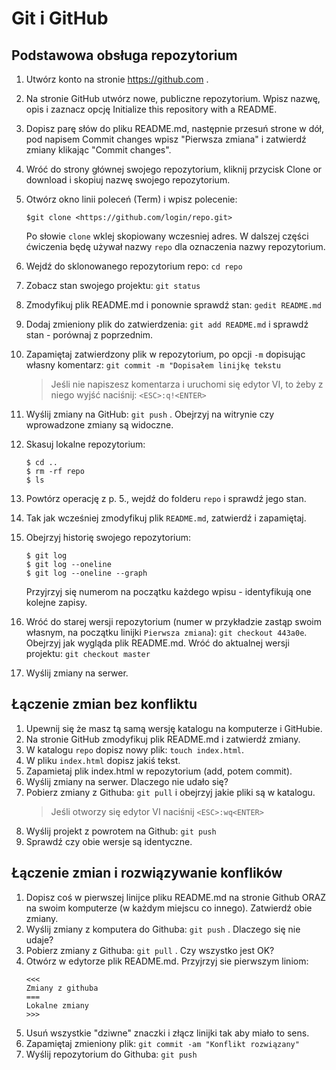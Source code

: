 # Git i GitHub

## Podstawowa obsługa repozytorium

1. Utwórz konto na stronie https://github.com .
2. Na stronie GitHub utwórz nowe, publiczne repozytorium. Wpisz nazwę, opis i zaznacz opcję Initialize this repository with a README.
3. Dopisz parę słów do pliku README.md, następnie przesuń strone w dół, pod napisem Commit changes wpisz "Pierwsza zmiana" i zatwierdź zmiany klikając "Commit changes".
4. Wróć do strony głównej swojego repozytorium, kliknij przycisk Clone or download i skopiuj nazwę swojego repozytorium.
5. Otwórz okno linii poleceń (Term) i wpisz polecenie:
   ```text
   $git clone <https://github.com/login/repo.git>
   ```
   Po słowie `clone` wklej skopiowany wczesniej adres. W dalszej części ćwiczenia będę używał nazwy `repo` dla oznaczenia nazwy repozytorium.
6. Wejdź do sklonowanego repozytorium repo: `cd repo`
7. Zobacz stan swojego projektu: `git status`
8. Zmodyfikuj plik README.md i ponownie sprawdź stan: `gedit README.md` 
9. Dodaj zmieniony plik do zatwierdzenia: `git add README.md` i sprawdź stan - porównaj z poprzednim.
10. Zapamiętaj zatwierdzony plik w repozytorium, po opcji `-m` dopisując własny komentarz: `git commit -m "Dopisałem linijkę tekstu`
    > Jeśli nie napiszesz komentarza i uruchomi się edytor VI, to żeby z niego wyjść naciśnij: `<ESC>:q!<ENTER>` 

11. Wyślij zmiany na GitHub: `git push`  . Obejrzyj na witrynie czy wprowadzone zmiany są widoczne.
12. Skasuj lokalne repozytorium: 
    ```text
    $ cd ..
    $ rm -rf repo
    $ ls
    ```
13. Powtórz operację z p. 5., wejdź do folderu `repo` i sprawdź jego stan.
14. Tak jak wcześniej zmodyfikuj plik `README.md`, zatwierdź i zapamiętaj.
15. Obejrzyj historię swojego repozytorium:
    ```text
    $ git log
    $ git log --oneline
    $ git log --oneline --graph
    ```
    Przyjrzyj się numerom na początku każdego wpisu - identyfikują one kolejne zapisy.
16. Wróć do starej wersji repozytorium (numer w przykładzie zastąp swoim własnym, na początku linijki `Pierwsza zmiana`): `git checkout 443a0e`. Obejrzyj jak wygląda plik README.md. Wróć do aktualnej wersji projektu: `git checkout master` 
17. Wyślij zmiany na serwer.
    
## Łączenie zmian bez konfliktu

1. Upewnij się że masz tą samą wersję katalogu na komputerze i GitHubie.
2. Na stronie GitHub zmodyfikuj plik README.md i zatwierdź zmiany.
3. W katalogu `repo` dopisz nowy plik: `touch index.html`.
4. W pliku `index.html` dopisz jakiś tekst.
5. Zapamietaj plik index.html w repozytorium (add, potem commit).
6. Wyślij zmiany na serwer. Dlaczego nie udało się?
7. Pobierz zmiany z Githuba: `git pull` i obejrzyj jakie pliki są w katalogu.
   > Jeśli otworzy się edytor VI naciśnij `<ESC>:wq<ENTER>`
8. Wyślij projekt z powrotem na Github: `git push`
9. Sprawdź czy obie wersje są identyczne.

## Łączenie zmian i rozwiązywanie konflików

1. Dopisz coś w pierwszej linijce pliku README.md na stronie Github ORAZ na swoim komputerze (w każdym miejscu co innego). Zatwierdź obie zmiany.
2. Wyślij zmiany z komputera do Githuba: `git push` . Dlaczego się nie udaje?
3. Pobierz zmiany z Githuba: `git pull` . Czy wszystko jest OK?
4. Otwórz w edytorze plik README.md. Przyjrzyj sie pierwszym liniom:
   ```text
   <<<
   Zmiany z githuba
   ===
   Lokalne zmiany
   >>>
   ```
5. Usuń wszystkie "dziwne" znaczki i złącz linijki tak aby miało to sens.
6. Zapamiętaj zmieniony plik: `git commit -am "Konflikt rozwiązany"`
7. Wyślij repozytorium do Githuba: `git push`

